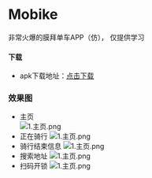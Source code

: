 # Mobike
非常火爆的膜拜单车APP（仿）， 仅提供学习
#### 下载
- apk下载地址：[点击下载](./app-release.apk)

### 效果图
*    主页   
![1.主页.png](./screenshots/1.主页.png "")
*    正在骑行
![1.主页.png](./screenshots/4.正在骑行.png "")
*    骑行结束信息
![1.主页.png](./screenshots/5.骑行结束信息.png "")
*    搜索地址
![1.主页.png](./screenshots/22.搜索地址2.png "")
*    扫码开锁
![1.主页.png](./screenshots/30.扫一扫.png "")
